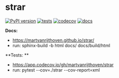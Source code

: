 # strar

[![PyPI version](https://badge.fury.io/py/strar.svg)](https://badge.fury.io/py/strar)
[![tests](https://github.com/martvanrijthoven/strar/actions/workflows/tests.yml/badge.svg)](https://github.com/martvanrijthoven/strar/actions/workflows/tests.yml)
[![codecov](https://codecov.io/gh/martvanrijthoven/strar/branch/main/graph/badge.svg?token=MA0S2F9NS6)](https://codecov.io/gh/martvanrijthoven/strar)
[![docs](https://github.com/martvanrijthoven/strar/actions/workflows/docs.yml/badge.svg)](https://github.com/martvanrijthoven/strar/actions/workflows/docs.yml)

**Docs:** 

- https://martvanrijthoven.github.io/strar/
- run: sphinx-build -b html docs/ docs/build/html

**Tests: **

 - https://app.codecov.io/gh/martvanrijthoven/strar
 - run: pytest --cov=./strar --cov-report=xml


